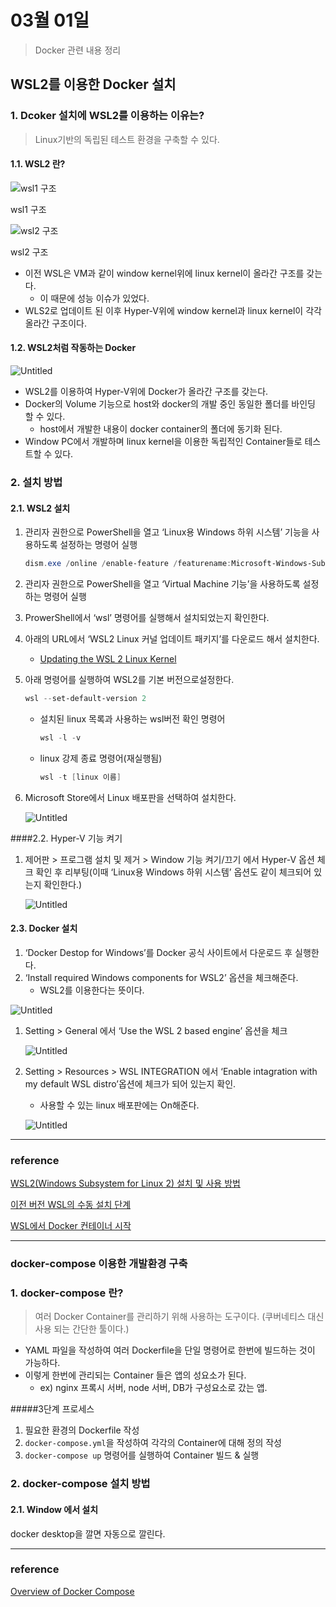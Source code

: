 # 03월 01일

> Docker 관련 내용 정리

## WSL2를 이용한 Docker 설치

### 1. Dcoker 설치에 WSL2를 이용하는 이유는?

> Linux기반의 독립된 테스트 환경을 구축할 수 있다.

#### 1.1. WSL2 란?

![wsl1 구조](https://s3-us-west-2.amazonaws.com/secure.notion-static.com/ff28293f-2de5-44c6-850e-c0a2df1b819b/Untitled.png)

wsl1 구조

![wsl2 구조](https://s3-us-west-2.amazonaws.com/secure.notion-static.com/90098a01-4ee1-433c-a570-ec1a324307c4/Untitled.png)

wsl2 구조

- 이전 WSL은 VM과 같이 window kernel위에 linux kernel이 올라간 구조를 갖는다.
  - 이 때문에 성능 이슈가 있었다.
- WLS2로 업데이트 된 이후 Hyper-V위에 window kernel과 linux kernel이 각각 올라간 구조이다.

#### 1.2. WSL2처럼 작동하는 Docker

![Untitled](https://s3-us-west-2.amazonaws.com/secure.notion-static.com/c89d4e4f-dc67-4a84-8241-578757bcd388/Untitled.png)

- WSL2를 이용하여 Hyper-V위에 Docker가 올라간 구조를 갖는다.
- Docker의 Volume 기능으로 host와 docker의 개발 중인 동일한 폴더를 바인딩 할 수 있다.
  - host에서 개발한 내용이 docker container의 폴더에 동기화 된다.
- Window PC에서 개발하며 linux kernel을 이용한 독립적인 Container들로 테스트할 수 있다.

### 2. 설치 방법

#### 2.1. WSL2 설치

1. 관리자 권한으로 PowerShell을 열고 ‘Linux용 Windows 하위 시스템’ 기능을 사용하도록 설정하는 명령어 실행

   ```powershell
   dism.exe /online /enable-feature /featurename:Microsoft-Windows-Subsystem-Linux /all /norestart
   ```

2. 관리자 권한으로 PowerShell을 열고 ‘Virtual Machine 기능’을 사용하도록 설정하는 명령어 실행

3. ProwerShell에서 ‘wsl’ 명령어를 실행해서 설치되었는지 확인한다.

4. 아래의 URL에서 ‘WSL2 Linux 커널 업데이트 패키지’를 다운로드 해서 설치한다.

   - [Updating the WSL 2 Linux Kernel](https://docs.microsoft.com/ko-kr/windows/wsl/install-manual#step-4---download-the-linux-kernel-update-package)

5. 아래 명령어를 실행하여 WSL2를 기본 버전으로설정한다.

   ```powershell
   wsl --set-default-version 2
   ```

   - 설치된 linux 목록과 사용하는 wsl버전 확인 명령어

     ```powershell
     wsl -l -v
     ```

   - linux 강제 종료 명령어(재실행됨)

     ```powershell
     wsl -t [linux 이름]
     ```

6. Microsoft Store에서 Linux 배포판을 선택하여 설치한다.

   ![Untitled](https://s3-us-west-2.amazonaws.com/secure.notion-static.com/e5a8134e-299b-4134-a3df-eb887c8a86de/Untitled.png)

####2.2. Hyper-V 기능 켜기

1. 제어판 > 프로그램 설치 및 제거 > Window 기능 켜기/끄기 에서 Hyper-V 옵션 체크 확인 후 리부팅(이때 ‘Linux용 Windows 하위 시스템’ 옵션도 같이 체크되어 있는지 확인한다.)

   ![Untitled](https://s3-us-west-2.amazonaws.com/secure.notion-static.com/614da19d-f8a9-4afe-8400-f4cc87639dd6/Untitled.png)

#### 2.3. Docker 설치

1. ‘Docker Destop for Windows’를 Docker 공식 사이트에서 다운로드 후 실행한다.
2. ‘Install required Windows components for WSL2’ 옵션을 체크해준다.
   - WSL2를 이용한다는 뜻이다.

![Untitled](https://s3-us-west-2.amazonaws.com/secure.notion-static.com/61528fe2-64ad-43ba-b4d7-3938b6f8846c/Untitled.png)

1. Setting > General 에서 ‘Use the WSL 2 based engine’ 옵션을 체크

   ![Untitled](https://s3-us-west-2.amazonaws.com/secure.notion-static.com/fbe69760-dc2a-4c11-8396-d39714419ed5/Untitled.png)

2. Setting > Resources > WSL INTEGRATION 에서 ‘Enable intagration with my default WSL distro’옵션에 체크가 되어 있는지 확인.

   - 사용할 수 있는 linux 배포판에는 On해준다.

   ![Untitled](https://s3-us-west-2.amazonaws.com/secure.notion-static.com/bc7d632c-eb6b-4e40-b871-016c68f533fa/Untitled.png)

------

### reference

[WSL2(Windows Subsystem for Linux 2) 설치 및 사용 방법](https://www.44bits.io/ko/post/wsl2-install-and-basic-usage)

[이전 버전 WSL의 수동 설치 단계](https://docs.microsoft.com/ko-kr/windows/wsl/install-manual)

[WSL에서 Docker 컨테이너 시작](https://docs.microsoft.com/ko-kr/windows/wsl/tutorials/wsl-containers)

---

### docker-compose 이용한 개발환경 구축

### 1. docker-compose 란?

> 여러 Docker Container를 관리하기 위해 사용하는 도구이다. (쿠버네티스 대신 사용 되는 간단한 툴이다.)

- YAML 파일을 작성하여 여러 Dockerfile을 단일 명령어로 한번에 빌드하는 것이 가능하다.
- 이렇게 한번에 관리되는 Container 들은 앱의 성요소가 된다.
  - ex) nginx 프록시 서버, node 서버, DB가 구성요소로 갔는 앱.

#####3단계 프로세스

1. 필요한 환경의 Dockerfile 작성
2. `docker-compose.yml`을 작성하여 각각의 Container에 대해 정의 작성
3. `docker-compose up` 명령어를 실행하여 Container 빌드 & 실행

### 2. docker-compose 설치 방법

#### 2.1. Window 에서 설치

docker desktop을 깔면 자동으로 깔린다.

------

### reference

[Overview of Docker Compose](https://docs.docker.com/compose/)